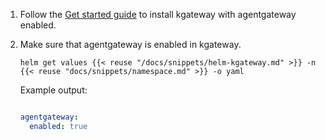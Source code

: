 1. Follow the [Get started guide](../../quickstart/) to install kgateway with agentgateway enabled.

2. Make sure that agentgateway is enabled in kgateway.

   ```shell
   helm get values {{< reuse "/docs/snippets/helm-kgateway.md" >}} -n {{< reuse "docs/snippets/namespace.md" >}} -o yaml
   ```

   Example output:

   ```yaml
   
   agentgateway:
     enabled: true
   ```